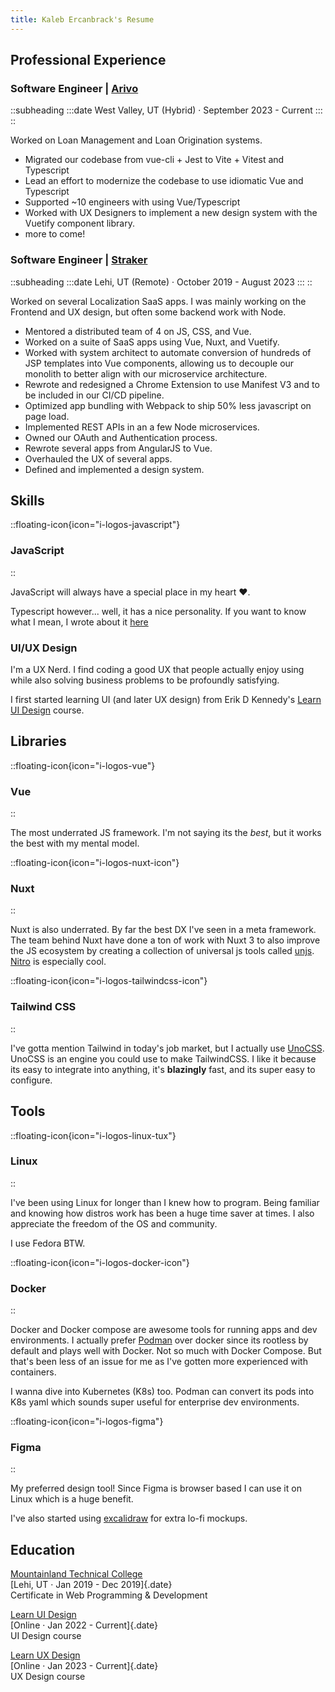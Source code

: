 ```yaml
---
title: Kaleb Ercanbrack's Resume
---
```


## Professional Experience

### Software Engineer | [Arivo](https://arivo.com/)

::subheading
  :::date
  West Valley, UT (Hybrid) · September 2023 - Current
  :::
::

Worked on Loan Management and Loan Origination systems.

- Migrated our codebase from vue-cli + Jest to Vite + Vitest and Typescript
- Lead an effort to modernize the codebase to use idiomatic Vue and Typescript
- Supported \~10 engineers with using Vue/Typescript
- Worked with UX Designers to implement a new design system with the Vuetify component library.
- more to come!

### Software Engineer | [Straker](https://www.strakertranslations.com/)

::subheading
  :::date
  Lehi, UT (Remote) · October 2019 - August 2023
  :::
::

Worked on several Localization SaaS apps. I was mainly working on the Frontend and UX design, but often some backend work with Node.

- Mentored a distributed team of 4 on JS, CSS, and Vue.
- Worked on a suite of SaaS apps using Vue, Nuxt, and Vuetify.
- Worked with system architect to automate conversion of hundreds of JSP templates into Vue
  components, allowing us to decouple our monolith to better align with our
  microservice architecture.
- Rewrote and redesigned a Chrome Extension to use Manifest V3 and to be
  included in our CI/CD pipeline.
- Optimized app bundling with Webpack to ship 50% less javascript on page load.
- Implemented REST APIs in an a few Node microservices.
- Owned our OAuth and Authentication process.
- Rewrote several apps from AngularJS to Vue.
- Overhauled the UX of several apps.
- Defined and implemented a design system.

## Skills

::floating-icon{icon="i-logos-javascript"}
### JavaScript
::

JavaScript will always have a special place in my heart ❤️.

Typescript however... well, it has a nice personality. If you want to know what I mean, I wrote about it [here](/blog/typescript)

### UI/UX Design

I'm a UX Nerd. I find coding a good UX that people actually enjoy using while
also solving business problems to be profoundly satisfying.

I first started learning UI (and later UX design) from Erik D Kennedy's
[Learn UI Design](https://www.learnui.design/) course.

## Libraries

::floating-icon{icon="i-logos-vue"}
### Vue
::

The most underrated JS framework. I'm not saying its the _best_, but it works
the best with my mental model.

::floating-icon{icon="i-logos-nuxt-icon"}
### Nuxt
::

Nuxt is also underrated. By far the best DX I've seen in a meta framework. The
team behind Nuxt have done a ton of work with Nuxt 3 to also improve the JS
ecosystem by creating a collection of universal js tools called
[unjs](https://unjs.io/). [Nitro](https://nitro.unjs.io/) is especially cool.

::floating-icon{icon="i-logos-tailwindcss-icon"}
### Tailwind CSS
::

I've gotta mention Tailwind in today's job market, but I actually use
[UnoCSS](https://unocss.dev). UnoCSS is an engine you could use to make
TailwindCSS. I like it because its easy to integrate into anything, it's
**blazingly** fast, and its super easy to configure.

## Tools

::floating-icon{icon="i-logos-linux-tux"}
### Linux
::

I've been using Linux for longer than I knew how to program. Being familiar and
knowing how distros work has been a huge time saver at times. I also appreciate
the freedom of the OS and community.

I use Fedora BTW.

::floating-icon{icon="i-logos-docker-icon"}
### Docker
::

Docker and Docker compose are awesome tools for running apps and dev
environments. I actually prefer [Podman](https://podman.io) over docker since
its rootless by default and plays well with Docker. Not so much with Docker
Compose. But that's been less of an issue for me as I've gotten more experienced
with containers.

I wanna dive into Kubernetes (K8s) too. Podman can convert its pods into K8s
yaml which sounds super useful for enterprise dev environments.

::floating-icon{icon="i-logos-figma"}
### Figma
::

My preferred design tool! Since Figma is browser based I can use it on Linux
which is a huge benefit.

I've also started using [excalidraw](https://excalidraw.com) for extra lo-fi
mockups.

## Education

[Mountainland Technical College](https://mtec.edu/)\
[Lehi, UT · Jan 2019 - Dec 2019]{.date}\
Certificate in Web Programming & Development

[Learn UI Design](https://www.learnui.design/)\
[Online · Jan 2022 - Current]{.date}\
UI Design course

[Learn UX Design](https://www.learnui.design/courses/learn-ux-design.html)\
[Online · Jan 2023 - Current]{.date}\
UX Design course
